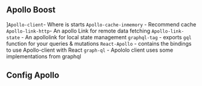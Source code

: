 ## Apollo Boost
]`Apollo-client`- Where is starts
`Apollo-cache-inmemory` - Recommend cache
`Apollo-link-http`- An apollo Link for remote data fetching
`Apollo-link-state` - An apollolink for local state management
`graphql-tag` - exports `gql` function for your queries & mutations
`React-Apollo` - contains the bindings to use Apollo-client with React
`graph-ql` - Apololo client uses some implementations from graphql


## Config Apollo
